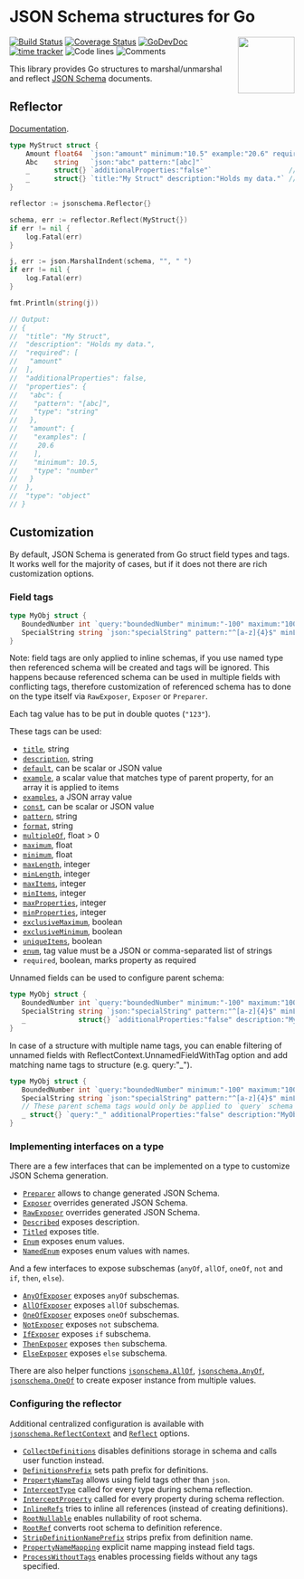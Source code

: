 # JSON Schema structures for Go

<img align="right" width="100px" src="https://avatars0.githubusercontent.com/u/13019229?s=200&v=4">

[![Build Status](https://github.com/swaggest/jsonschema-go/workflows/test-unit/badge.svg)](https://github.com/swaggest/jsonschema-go/actions?query=branch%3Amaster+workflow%3Atest-unit)
[![Coverage Status](https://codecov.io/gh/swaggest/jsonschema-go/branch/master/graph/badge.svg)](https://codecov.io/gh/swaggest/jsonschema-go)
[![GoDevDoc](https://img.shields.io/badge/dev-doc-00ADD8?logo=go)](https://pkg.go.dev/github.com/swaggest/jsonschema-go)
[![time tracker](https://wakatime.com/badge/github/swaggest/jsonschema-go.svg)](https://wakatime.com/badge/github/swaggest/jsonschema-go)
![Code lines](https://sloc.xyz/github/swaggest/jsonschema-go/?category=code)
![Comments](https://sloc.xyz/github/swaggest/jsonschema-go/?category=comments)

This library provides Go structures to marshal/unmarshal and reflect [JSON Schema](https://json-schema.org/) documents.

## Reflector

[Documentation](https://pkg.go.dev/github.com/swaggest/jsonschema-go#Reflector.Reflect).

```go
type MyStruct struct {
    Amount float64  `json:"amount" minimum:"10.5" example:"20.6" required:"true"`
    Abc    string   `json:"abc" pattern:"[abc]"`
    _      struct{} `additionalProperties:"false"`                   // Tags of unnamed field are applied to parent schema.
    _      struct{} `title:"My Struct" description:"Holds my data."` // Multiple unnamed fields can be used.
}

reflector := jsonschema.Reflector{}

schema, err := reflector.Reflect(MyStruct{})
if err != nil {
    log.Fatal(err)
}

j, err := json.MarshalIndent(schema, "", " ")
if err != nil {
    log.Fatal(err)
}

fmt.Println(string(j))

// Output:
// {
//  "title": "My Struct",
//  "description": "Holds my data.",
//  "required": [
//   "amount"
//  ],
//  "additionalProperties": false,
//  "properties": {
//   "abc": {
//    "pattern": "[abc]",
//    "type": "string"
//   },
//   "amount": {
//    "examples": [
//     20.6
//    ],
//    "minimum": 10.5,
//    "type": "number"
//   }
//  },
//  "type": "object"
// }
```

## Customization

By default, JSON Schema is generated from Go struct field types and tags.
It works well for the majority of cases, but if it does not there are rich customization options.

### Field tags

```go
type MyObj struct {
   BoundedNumber int `query:"boundedNumber" minimum:"-100" maximum:"100"`
   SpecialString string `json:"specialString" pattern:"^[a-z]{4}$" minLength:"4" maxLength:"4"`
}
```

Note: field tags are only applied to inline schemas, if you use named type then referenced schema
will be created and tags will be ignored. This happens because referenced schema can be used in
multiple fields with conflicting tags, therefore customization of referenced schema has to done on
the type itself via `RawExposer`, `Exposer` or `Preparer`.

Each tag value has to be put in double quotes (`"123"`).

These tags can be used:
* [`title`](https://json-schema.org/draft-04/json-schema-validation.html#rfc.section.6.1), string
* [`description`](https://json-schema.org/draft-04/json-schema-validation.html#rfc.section.6.1), string
* [`default`](https://json-schema.org/draft-04/json-schema-validation.html#rfc.section.6.2), can be scalar or JSON value
* [`example`](https://json-schema.org/draft/2020-12/json-schema-validation.html#name-examples), a scalar value that matches type of parent property, for an array it is applied to items
* [`examples`](https://json-schema.org/draft/2020-12/json-schema-validation.html#name-examples), a JSON array value
* [`const`](https://json-schema.org/draft/2020-12/json-schema-validation.html#rfc.section.6.1.3), can be scalar or JSON value
* [`pattern`](https://json-schema.org/draft-04/json-schema-validation.html#rfc.section.5.2.3), string
* [`format`](https://json-schema.org/draft-04/json-schema-validation.html#rfc.section.7), string
* [`multipleOf`](https://json-schema.org/draft-04/json-schema-validation.html#rfc.section.5.1.1), float > 0
* [`maximum`](https://json-schema.org/draft-04/json-schema-validation.html#rfc.section.5.1.2), float
* [`minimum`](https://json-schema.org/draft-04/json-schema-validation.html#rfc.section.5.1.3), float
* [`maxLength`](https://json-schema.org/draft-04/json-schema-validation.html#rfc.section.5.2.1), integer
* [`minLength`](https://json-schema.org/draft-04/json-schema-validation.html#rfc.section.5.2.2), integer
* [`maxItems`](https://json-schema.org/draft-04/json-schema-validation.html#rfc.section.5.3.2), integer
* [`minItems`](https://json-schema.org/draft-04/json-schema-validation.html#rfc.section.5.3.3), integer
* [`maxProperties`](https://json-schema.org/draft-04/json-schema-validation.html#rfc.section.5.4.1), integer
* [`minProperties`](https://json-schema.org/draft-04/json-schema-validation.html#rfc.section.5.4.2), integer
* [`exclusiveMaximum`](https://json-schema.org/draft-04/json-schema-validation.html#rfc.section.5.1.2), boolean
* [`exclusiveMinimum`](https://json-schema.org/draft-04/json-schema-validation.html#rfc.section.5.1.3), boolean
* [`uniqueItems`](https://json-schema.org/draft-04/json-schema-validation.html#rfc.section.5.3.4), boolean
* [`enum`](https://json-schema.org/draft-04/json-schema-validation.html#rfc.section.5.5.1), tag value must be a JSON or comma-separated list of strings
* `required`, boolean, marks property as required

Unnamed fields can be used to configure parent schema:

```go
type MyObj struct {
   BoundedNumber int `query:"boundedNumber" minimum:"-100" maximum:"100"`
   SpecialString string `json:"specialString" pattern:"^[a-z]{4}$" minLength:"4" maxLength:"4"`
   _             struct{} `additionalProperties:"false" description:"MyObj is my object."`
}
```

In case of a structure with multiple name tags, you can enable filtering of unnamed fields with
ReflectContext.UnnamedFieldWithTag option and add matching name tags to structure (e.g. query:"_").

```go
type MyObj struct {
   BoundedNumber int `query:"boundedNumber" minimum:"-100" maximum:"100"`
   SpecialString string `json:"specialString" pattern:"^[a-z]{4}$" minLength:"4" maxLength:"4"`
   // These parent schema tags would only be applied to `query` schema reflection (not for `json`).
   _ struct{} `query:"_" additionalProperties:"false" description:"MyObj is my object."`
}
```

### Implementing interfaces on a type

There are a few interfaces that can be implemented on a type to customize JSON Schema generation.

* [`Preparer`](https://pkg.go.dev/github.com/swaggest/jsonschema-go#Preparer) allows to change generated JSON Schema.
* [`Exposer`](https://pkg.go.dev/github.com/swaggest/jsonschema-go#Exposer) overrides generated JSON Schema.
* [`RawExposer`](https://pkg.go.dev/github.com/swaggest/jsonschema-go#RawExposer) overrides generated JSON Schema.
* [`Described`](https://pkg.go.dev/github.com/swaggest/jsonschema-go#Described) exposes description.
* [`Titled`](https://pkg.go.dev/github.com/swaggest/jsonschema-go#Titled) exposes title.
* [`Enum`](https://pkg.go.dev/github.com/swaggest/jsonschema-go#Enum) exposes enum values.
* [`NamedEnum`](https://pkg.go.dev/github.com/swaggest/jsonschema-go#NamedEnum) exposes enum values with names.

And a few interfaces to expose subschemas (`anyOf`, `allOf`, `oneOf`, `not` and `if`, `then`, `else`).
* [`AnyOfExposer`](https://pkg.go.dev/github.com/swaggest/jsonschema-go#AnyOfExposer) exposes `anyOf` subschemas.
* [`AllOfExposer`](https://pkg.go.dev/github.com/swaggest/jsonschema-go#AllOfExposer) exposes `allOf` subschemas.
* [`OneOfExposer`](https://pkg.go.dev/github.com/swaggest/jsonschema-go#OneOfExposer) exposes `oneOf` subschemas.
* [`NotExposer`](https://pkg.go.dev/github.com/swaggest/jsonschema-go#NotExposer) exposes `not` subschema.
* [`IfExposer`](https://pkg.go.dev/github.com/swaggest/jsonschema-go#IfExposer) exposes `if` subschema.
* [`ThenExposer`](https://pkg.go.dev/github.com/swaggest/jsonschema-go#ThenExposer) exposes `then` subschema.
* [`ElseExposer`](https://pkg.go.dev/github.com/swaggest/jsonschema-go#ElseExposer) exposes `else` subschema.

There are also helper functions 
[`jsonschema.AllOf`](https://pkg.go.dev/github.com/swaggest/jsonschema-go#AllOf), 
[`jsonschema.AnyOf`](https://pkg.go.dev/github.com/swaggest/jsonschema-go#AnyOf), 
[`jsonschema.OneOf`](https://pkg.go.dev/github.com/swaggest/jsonschema-go#OneOf) 
to create exposer instance from multiple values.

### Configuring the reflector

Additional centralized configuration is available with 
[`jsonschema.ReflectContext`](https://pkg.go.dev/github.com/swaggest/jsonschema-go#ReflectContext) and 
[`Reflect`](https://pkg.go.dev/github.com/swaggest/jsonschema-go#Reflector.Reflect) options.

* [`CollectDefinitions`](https://pkg.go.dev/github.com/swaggest/jsonschema-go#CollectDefinitions) disables definitions storage in schema and calls user function instead.
* [`DefinitionsPrefix`](https://pkg.go.dev/github.com/swaggest/jsonschema-go#DefinitionsPrefix) sets path prefix for definitions.
* [`PropertyNameTag`](https://pkg.go.dev/github.com/swaggest/jsonschema-go#PropertyNameTag) allows using field tags other than `json`.
* [`InterceptType`](https://pkg.go.dev/github.com/swaggest/jsonschema-go#InterceptType) called for every type during schema reflection.
* [`InterceptProperty`](https://pkg.go.dev/github.com/swaggest/jsonschema-go#InterceptProperty) called for every property during schema reflection.
* [`InlineRefs`](https://pkg.go.dev/github.com/swaggest/jsonschema-go#InlineRefs) tries to inline all references (instead of creating definitions).
* [`RootNullable`](https://pkg.go.dev/github.com/swaggest/jsonschema-go#RootNullable) enables nullability of root schema.
* [`RootRef`](https://pkg.go.dev/github.com/swaggest/jsonschema-go#RootRef) converts root schema to definition reference.
* [`StripDefinitionNamePrefix`](https://pkg.go.dev/github.com/swaggest/jsonschema-go#StripDefinitionNamePrefix) strips prefix from definition name.
* [`PropertyNameMapping`](https://pkg.go.dev/github.com/swaggest/jsonschema-go#PropertyNameMapping) explicit name mapping instead field tags.
* [`ProcessWithoutTags`](https://pkg.go.dev/github.com/swaggest/jsonschema-go#ProcessWithoutTags) enables processing fields without any tags specified.
